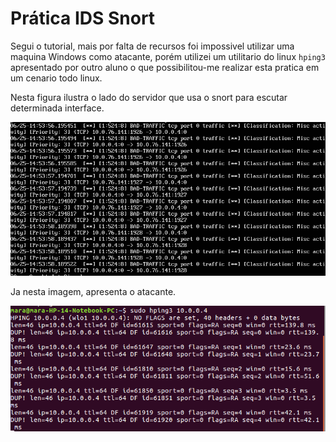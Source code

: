 # Prática IDS Snort

Segui o tutorial, mais por falta de recursos foi impossivel utilizar uma maquina Windows como atacante, porém utilizei um utilitario do linux `hping3` apresentado por outro aluno o que possibilitou-me realizar esta pratica em um cenario todo linux.


Nesta figura ilustra o lado do servidor que usa o snort para escutar determinada interface.

![img](img/1.png)

Ja nesta imagem, apresenta o atacante.

![img](img/2.png)


